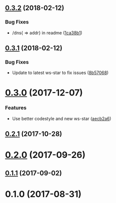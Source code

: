 <a name="0.3.2"></a>
## [0.3.2](https://github.com/mkg20001/js-libp2p-websocket-star-multi/compare/v0.3.1...v0.3.2) (2018-02-12)


### Bug Fixes

* /dns{ => addr} in readme ([1ca38b1](https://github.com/mkg20001/js-libp2p-websocket-star-multi/commit/1ca38b1))



<a name="0.3.1"></a>
## [0.3.1](https://github.com/mkg20001/js-libp2p-websocket-star-multi/compare/v0.3.0...v0.3.1) (2018-02-12)


### Bug Fixes

* Update to latest ws-star to fix issues ([8b57068](https://github.com/mkg20001/js-libp2p-websocket-star-multi/commit/8b57068))



<a name="0.3.0"></a>
# [0.3.0](https://github.com/mkg20001/js-libp2p-websocket-star-multi/compare/v0.2.1...v0.3.0) (2017-12-07)


### Features

* Use better codestyle and new ws-star ([aecb2a6](https://github.com/mkg20001/js-libp2p-websocket-star-multi/commit/aecb2a6))



<a name="0.2.1"></a>
## [0.2.1](https://github.com/mkg20001/js-libp2p-websocket-star-multi/compare/v0.2.0...v0.2.1) (2017-10-28)



<a name="0.2.0"></a>
# [0.2.0](https://github.com/mkg20001/js-libp2p-websocket-star-multi/compare/v0.1.1...v0.2.0) (2017-09-26)



<a name="0.1.1"></a>
## [0.1.1](https://github.com/mkg20001/js-libp2p-websocket-star-multi/compare/v0.1.0...v0.1.1) (2017-09-02)



<a name="0.1.0"></a>
# 0.1.0 (2017-08-31)



